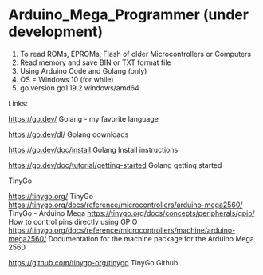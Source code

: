 # Arduino_Mega_Programmer  (under development)

1) To read ROMs, EPROMs, Flash of older Microcontrollers or Computers
2) Read memory and save BIN or TXT format file
3) Using Arduino Code and Golang (only) 
4) OS = Windows 10 (for while) 
5) go version go1.19.2 windows/amd64



Links:

https://go.dev/  Golang - my favorite language

https://go.dev/dl/   Golang downloads

https://go.dev/doc/install   Golang Install instructions 

https://go.dev/doc/tutorial/getting-started   Golang getting started 

TinyGo

https://tinygo.org/                                                                TinyGo 
https://tinygo.org/docs/reference/microcontrollers/arduino-mega2560/               TinyGo - Arduino Mega 
https://tinygo.org/docs/concepts/peripherals/gpio/                                 How to control pins directly using GPIO
https://tinygo.org/docs/reference/microcontrollers/machine/arduino-mega2560/       Documentation for the machine package for the Arduino Mega 2560

https://github.com/tinygo-org/tinygo                                               TinyGo Github 


